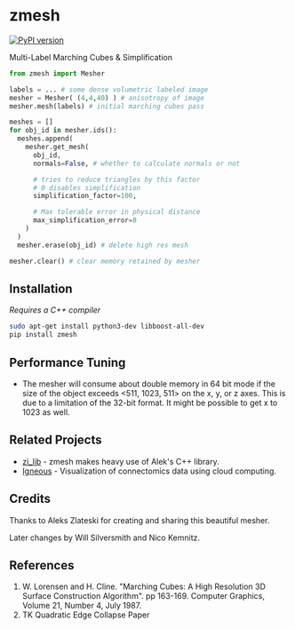 # zmesh
[![PyPI version](https://badge.fury.io/py/zmesh.svg)](https://badge.fury.io/py/zmesh)

Multi-Label Marching Cubes &amp; Simplification

```python
from zmesh import Mesher

labels = ... # some dense volumetric labeled image
mesher = Mesher( (4,4,40) ) # anisotropy of image
mesher.mesh(labels) # initial marching cubes pass

meshes = []
for obj_id in mesher.ids():
  meshes.append(
    mesher.get_mesh(
      obj_id, 
      normals=False, # whether to calculate normals or not

      # tries to reduce triangles by this factor
      # 0 disables simplification
      simplification_factor=100, 

      # Max tolerable error in physical distance
      max_simplification_error=8
    )
  )
  mesher.erase(obj_id) # delete high res mesh

mesher.clear() # clear memory retained by mesher
```

## Installation 

*Requires a C++ compiler*

```bash
sudo apt-get install python3-dev libboost-all-dev
pip install zmesh
```

## Performance Tuning

- The mesher will consume about double memory in 64 bit mode if the size of the 
object exceeds <511, 1023, 511> on the x, y, or z axes. This is due to a limitation 
of the 32-bit format. It might be possible to get x to 1023 as well.

## Related Projects 

- [zi_lib](https://github.com/zlateski/zi_lib) - zmesh makes heavy use of Alek's C++ library.
- [Igneous](https://github.com/seung-lab/igneous) - Visualization of connectomics data using cloud computing.

## Credits

Thanks to Aleks Zlateski for creating and sharing this beautiful mesher.  

Later changes by Will Silversmith and Nico Kemnitz.  

## References  

1. W. Lorensen and H. Cline. "Marching Cubes: A High Resolution 3D Surface Construction Algorithm". pp 163-169. Computer Graphics, Volume 21, Number 4, July 1987.
2. TK Quadratic Edge Collapse Paper